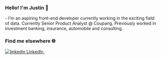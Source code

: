 <!-- - 👋 Hi, I’m @joonsmoons
- 👀 I’m interested in ...
- 🌱 I’m currently learning ...
- 💞️ I’m looking to collaborate on ...
- 📫 How to reach me ... -->

<!---
joonsmoons/joonsmoons is a ✨ special ✨ repository because its `README.md` (this file) appears on your GitHub profile.
You can click the Preview link to take a look at your changes.
--->
<h3> Hello! I'm Justin 👋</h3>
- I'm an aspiring front-end developer currently working in the exciting field of data. Currently Senior Product Analyst @ Coupang. Previously worked in investment banking, insurance, automobile and consulting.

<h3>Find me elsewhere &#127760;</h3>

<a href="https://www.linkedin.com/in/munsheet/" rel="nofollow noreferrer">
    <img src="https://i.stack.imgur.com/gVE0j.png" alt="linkedin"> LinkedIn
  </a> &nbsp; 

